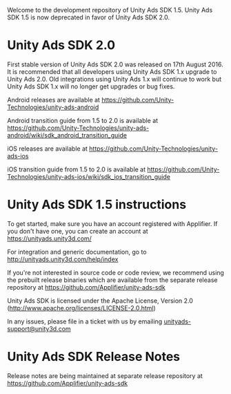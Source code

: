 Welcome to the development repository of Unity Ads SDK 1.5. Unity Ads SDK 1.5 is
now deprecated in favor of Unity Ads SDK 2.0.

Unity Ads SDK 2.0
=================

First stable version of Unity Ads SDK 2.0 was released on 17th August 2016. It
is recommended that all developers using Unity Ads SDK 1.x upgrade to Unity Ads
2.0. Old integrations using Unity Ads 1.x will continue to work but Unity Ads
SDK 1.x will no longer get upgrades or bug fixes.

Android releases are available at
https://github.com/Unity-Technologies/unity-ads-android

Android transition guide from 1.5 to 2.0 is available at
https://github.com/Unity-Technologies/unity-ads-android/wiki/sdk_android_transition_guide

iOS releases are available at
https://github.com/Unity-Technologies/unity-ads-ios

iOS transition guide from 1.5 to 2.0 is available at
https://github.com/Unity-Technologies/unity-ads-ios/wiki/sdk_ios_transition_guide

Unity Ads SDK 1.5 instructions
==============================

To get started, make sure you have an account
registered with Applifier. If you don't have one, you can create an account at https://unityads.unity3d.com/

For integration and generic documentation, go to http://unityads.unity3d.com/help/index

If you're not interested in source code or code review, we recommend using the prebuilt release binaries
which are available from the separate release repository at https://github.com/Applifier/unity-ads-sdk

Unity Ads SDK is licensed under the Apache License, Version 2.0 (http://www.apache.org/licenses/LICENSE-2.0.html)

In any issues, please file in a ticket with us by emailing unityads-support@unity3d.com

Unity Ads SDK Release Notes
===========================

Release notes are being maintained at separate release repository at https://github.com/Applifier/unity-ads-sdk
